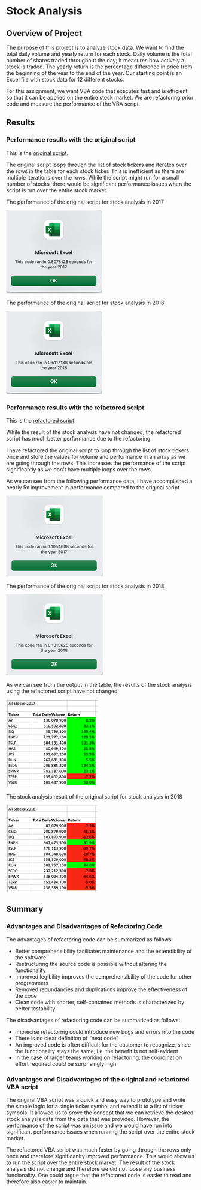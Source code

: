 # Stock Analysis

## Overview of Project
The purpose of this project is to analyze stock data. We want to find the total daily volume and yearly return for each stock. Daily volume is the total number of shares traded throughout the day; it measures how actively a stock is traded. The yearly return is the percentage difference in price from the beginning of the year to the end of the year.  Our starting point is an Excel file with stock data for 12 different stocks.

For this assignment, we want VBA code that executes fast and is efficient so that it can be applied on the entire stock market. We are refactoring prior code and measure the performance of the VBA script. 

## Results

### Performance results with the original script

This is the [original script](Resources/AllStockAnalysis.vba).

The original script loops through the list of stock tickers and iterates over the rows in the table for each stock ticker. This is inefficient as there are multiple iterations over the rows. While the script might run for a small number of stocks, there would be significant performance issues when the script is run over the entire stock market.


The performance of the original script for stock analysis in 2017 

![Performance of original script for stock analysis for 2017](Resources/2017_original.png)

The performance of the original script for stock analysis in 2018 

![Performance for stock analysis for 2018](Resources/2018_original.png)

### Performance results with the refactored script

This is the [refactored script](Resources/AllStockAnalysisRefactored.vba).

While the result of the stock analysis have not changed, the refactored script has much better performance due to the refactoring. 

I have refactored the original script to loop through the list of stock tickers once and store the values for volume and performance in an array as we are going through the rows. This increases the performance of the script significantly as we don't have multiple loops over the rows. 

As we can see from the following performance data, I have accomplished a nearly 5x improvement in performance compared to the original script.

![Performance for stock analysis for 2017](Resources/VBA_Challenge_2017.png)

The performance of the original script for stock analysis in 2018 

![Performance for stock analysis for 2018](Resources/VBA_Challenge_2018.png)


As we can see from the output in the table, the results of the stock analysis using the refactored script have not changed. 

![Performance for stock analysis for 2017](Resources/Stock_Performance_2017.png)

The stock analysis result of the original script for stock analysis in 2018 

![Performance for stock analysis for 2018](Resources/Stock_Performance_2018.png)


## Summary

### Advantages and Disadvantages of Refactoring Code
The advantages of refactoring code can be summarized as follows:
- Better comprehensibility facilitates maintenance and the extendibility of the software	
- Restructuring the source code is possible without altering the functionality	
- Improved legibility improves the comprehensibility of the code for other programmers	
- Removed redundancies and duplications improve the effectiveness of the code	
- Clean code with shorter, self-contained methods is characterized by better testability	 


The disadvantages of refactoring code can be summarized as follows:
- Imprecise refactoring could introduce new bugs and errors into the code
- There is no clear definition of “neat code”
- An improved code is often difficult for the customer to recognize, since the functionality stays the same, i.e. the benefit is not self-evident
- In the case of larger teams working on refactoring, the coordination effort required could be surprisingly high


### Advantages and Disadvantages of the original and refactored VBA script
The original VBA script was a quick and easy way to prototype and write the simple logic for a single ticker symbol and extend it to a list of ticker symbols. It allowed us to prove the concept that we can retrieve the desired stock analysis data from the data that was provided.  However, the performance of the script was an issue and we would have run into significant performance issues when running the script over the entire stock market.

The refactored VBA script was much faster by going through the rows only once and therefore significanlty improved performance. This would allow us to run the script over the entire stock market. The result of the stock analysis did not change and therefore we did not loose any business funcionality. One could argue that the refactored code is easier to read and therefore also easier to maintain. 